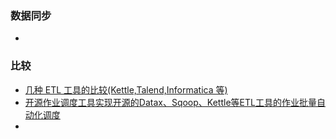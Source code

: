 
### 数据同步
- 

### 比较
- [几种 ETL 工具的比较(Kettle,Talend,Informatica 等)](https://blog.csdn.net/rick_123/article/details/8025002)
- [开源作业调度工具实现开源的Datax、Sqoop、Kettle等ETL工具的作业批量自动化调度](https://blog.csdn.net/u010192213/article/details/77302874)
- []()